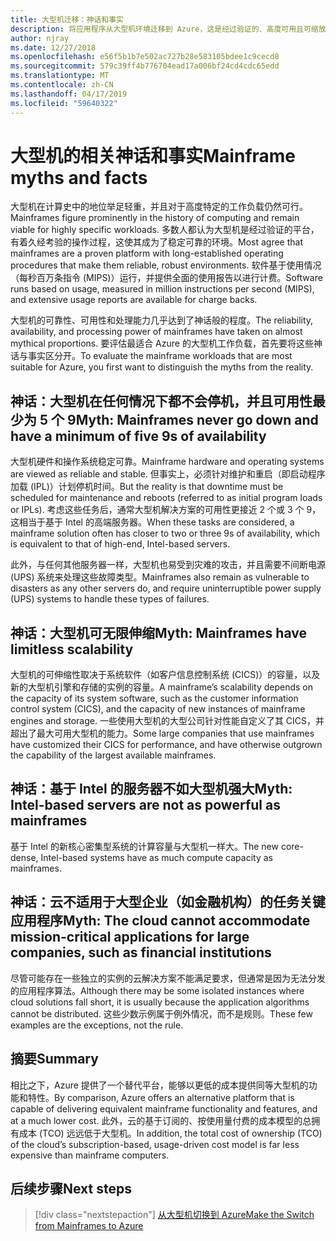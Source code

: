 ```yaml
---
title: 大型机迁移：神话和事实
description: 将应用程序从大型机环境迁移到 Azure，这是经过验证的、高度可用且可缩放的基础结构，适用于当前在大型机上运行的系统。
author: njray
ms.date: 12/27/2018
ms.openlocfilehash: e56f5b1b7e502ac727b28e583105bdee1c9cecd8
ms.sourcegitcommit: 579c39ff4b776704ead17a006bf24cd4cdc65edd
ms.translationtype: MT
ms.contentlocale: zh-CN
ms.lasthandoff: 04/17/2019
ms.locfileid: "59640322"
---
```

# <a name="mainframe-myths-and-facts"></a><span data-ttu-id="06384-103">大型机的相关神话和事实</span><span class="sxs-lookup"><span data-stu-id="06384-103">Mainframe myths and facts</span></span>

<span data-ttu-id="06384-104">大型机在计算史中的地位举足轻重，并且对于高度特定的工作负载仍然可行。</span><span class="sxs-lookup"><span data-stu-id="06384-104">Mainframes figure prominently in the history of computing and remain viable for highly specific workloads.</span></span> <span data-ttu-id="06384-105">多数人都认为大型机是经过验证的平台，有着久经考验的操作过程，这使其成为了稳定可靠的环境。</span><span class="sxs-lookup"><span data-stu-id="06384-105">Most agree that mainframes are a proven platform with long-established operating procedures that make them reliable, robust environments.</span></span> <span data-ttu-id="06384-106">软件基于使用情况（每秒百万条指令 (MIPS)）运行，并提供全面的使用报告以进行计费。</span><span class="sxs-lookup"><span data-stu-id="06384-106">Software runs based on usage, measured in million instructions per second (MIPS), and extensive usage reports are available for charge backs.</span></span>

<span data-ttu-id="06384-107">大型机的可靠性、可用性和处理能力几乎达到了神话般的程度。</span><span class="sxs-lookup"><span data-stu-id="06384-107">The reliability, availability, and processing power of mainframes have taken on almost mythical proportions.</span></span> <span data-ttu-id="06384-108">要评估最适合 Azure 的大型机工作负载，首先要将这些神话与事实区分开。</span><span class="sxs-lookup"><span data-stu-id="06384-108">To evaluate the mainframe workloads that are most suitable for Azure, you first want to distinguish the myths from the reality.</span></span>

## <a name="myth-mainframes-never-go-down-and-have-a-minimum-of-five-9s-of-availability"></a><span data-ttu-id="06384-109">神话：大型机在任何情况下都不会停机，并且可用性最少为 5 个 9</span><span class="sxs-lookup"><span data-stu-id="06384-109">Myth: Mainframes never go down and have a minimum of five 9s of availability</span></span>

<span data-ttu-id="06384-110">大型机硬件和操作系统稳定可靠。</span><span class="sxs-lookup"><span data-stu-id="06384-110">Mainframe hardware and operating systems are viewed as reliable and stable.</span></span> <span data-ttu-id="06384-111">但事实上，必须针对维护和重启（即启动程序加载 (IPL)）计划停机时间。</span><span class="sxs-lookup"><span data-stu-id="06384-111">But the reality is that downtime must be scheduled for maintenance and reboots (referred to as initial program loads or IPLs).</span></span> <span data-ttu-id="06384-112">考虑这些任务后，通常大型机解决方案的可用性更接近 2 个或 3 个 9，这相当于基于 Intel 的高端服务器。</span><span class="sxs-lookup"><span data-stu-id="06384-112">When these tasks are considered, a mainframe solution often has closer to two or three 9s of availability, which is equivalent to that of high-end, Intel-based servers.</span></span>

<span data-ttu-id="06384-113">此外，与任何其他服务器一样，大型机也易受到灾难的攻击，并且需要不间断电源 (UPS) 系统来处理这些故障类型。</span><span class="sxs-lookup"><span data-stu-id="06384-113">Mainframes also remain as vulnerable to disasters as any other servers do, and require uninterruptible power supply (UPS) systems to handle these types of failures.</span></span>

## <a name="myth-mainframes-have-limitless-scalability"></a><span data-ttu-id="06384-114">神话：大型机可无限伸缩</span><span class="sxs-lookup"><span data-stu-id="06384-114">Myth: Mainframes have limitless scalability</span></span>

<span data-ttu-id="06384-115">大型机的可伸缩性取决于系统软件（如客户信息控制系统 (CICS)）的容量，以及新的大型机引擎和存储的实例的容量。</span><span class="sxs-lookup"><span data-stu-id="06384-115">A mainframe’s scalability depends on the capacity of its system software, such as the customer information control system (CICS), and the capacity of new instances of mainframe engines and storage.</span></span> <span data-ttu-id="06384-116">一些使用大型机的大型公司针对性能自定义了其 CICS，并超出了最大可用大型机的能力。</span><span class="sxs-lookup"><span data-stu-id="06384-116">Some large companies that use mainframes have customized their CICS for performance, and have otherwise outgrown the capability of the largest available mainframes.</span></span>

## <a name="myth-intel-based-servers-are-not-as-powerful-as-mainframes"></a><span data-ttu-id="06384-117">神话：基于 Intel 的服务器不如大型机强大</span><span class="sxs-lookup"><span data-stu-id="06384-117">Myth: Intel-based servers are not as powerful as mainframes</span></span>

<span data-ttu-id="06384-118">基于 Intel 的新核心密集型系统的计算容量与大型机一样大。</span><span class="sxs-lookup"><span data-stu-id="06384-118">The new core-dense, Intel-based systems have as much compute capacity as mainframes.</span></span>

## <a name="myth-the-cloud-cannot-accommodate-mission-critical-applications-for-large-companies-such-as-financial-institutions"></a><span data-ttu-id="06384-119">神话：云不适用于大型企业（如金融机构）的任务关键应用程序</span><span class="sxs-lookup"><span data-stu-id="06384-119">Myth: The cloud cannot accommodate mission-critical applications for large companies, such as financial institutions</span></span>

<span data-ttu-id="06384-120">尽管可能存在一些独立的实例的云解决方案不能满足要求，但通常是因为无法分发的应用程序算法。</span><span class="sxs-lookup"><span data-stu-id="06384-120">Although there may be some isolated instances where cloud solutions fall short, it is usually because the application algorithms cannot be distributed.</span></span> <span data-ttu-id="06384-121">这些少数示例属于例外情况，而不是规则。</span><span class="sxs-lookup"><span data-stu-id="06384-121">These few examples are the exceptions, not the rule.</span></span>

## <a name="summary"></a><span data-ttu-id="06384-122">摘要</span><span class="sxs-lookup"><span data-stu-id="06384-122">Summary</span></span>

<span data-ttu-id="06384-123">相比之下，Azure 提供了一个替代平台，能够以更低的成本提供同等大型机的功能和特性。</span><span class="sxs-lookup"><span data-stu-id="06384-123">By comparison, Azure offers  an alternative platform that is capable of delivering equivalent mainframe functionality and features, and at a much lower cost.</span></span> <span data-ttu-id="06384-124">此外，云的基于订阅的、按使用量付费的成本模型的总拥有成本 (TCO) 远远低于大型机。</span><span class="sxs-lookup"><span data-stu-id="06384-124">In addition, the total cost of ownership (TCO) of the cloud’s subscription-based, usage-driven cost model is far less expensive than mainframe computers.</span></span>

## <a name="next-steps"></a><span data-ttu-id="06384-125">后续步骤</span><span class="sxs-lookup"><span data-stu-id="06384-125">Next steps</span></span>

> [!div class="nextstepaction"]
> [<span data-ttu-id="06384-126">从大型机切换到 Azure</span><span class="sxs-lookup"><span data-stu-id="06384-126">Make the Switch from Mainframes to Azure</span></span>](migration-strategies.md)
